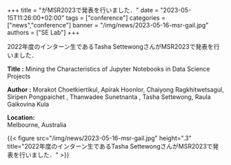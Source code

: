 +++
title = "がMSR2023で発表を行いました．"
date = "2023-05-15T11:26:00+02:00"
tags = ["conference"]
categories = ["news","conference"]
banner = "/img/news/2023-05-16-msr-gail.jpg"
authors = ["SE Lab"]
+++

2022年度のインターン生であるTasha SettewongさんがMSR2023で発表を行いました．

**Title :** 
Mining the Characteristics of Jupyter Notebooks in Data Science Projects

**Author :** 
Morakot Choetkiertikul, Apirak Hoonlor, Chaiyong Ragkhitwetsagul, Siripen Pongpaichet , Thanwadee Sunetnanta , Tasha Settewong, Raula Gaikovina Kula

**Location:** <br>
Melbourne, Australia

{{< figure src="/img/news/2023-05-16-msr-gail.jpg" height=".3" title="2022年度のインターン生であるTasha SettewongさんがMSR2023で発表を行いました．" >}}